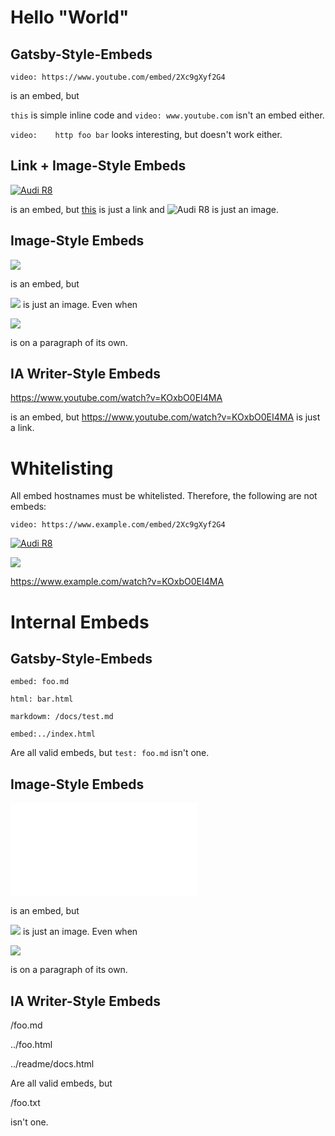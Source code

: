 # Hello "World"

## Gatsby-Style-Embeds

`video: https://www.youtube.com/embed/2Xc9gXyf2G4`

is an embed, but

`this` is simple inline code and `video: www.youtube.com` isn't an embed either.

`video:    http foo bar` looks interesting, but doesn't work either.

## Link + Image-Style Embeds

[![Audi R8](http://img.youtube.com/vi/KOxbO0EI4MA/0.jpg)](https://www.youtube.com/watch?v=KOxbO0EI4MA "Audi R8")

is an embed, but [this](https://www.youtube.com/watch?v=KOxbO0EI4MA "Audi R8") is just a link and ![Audi R8](http://img.youtube.com/vi/KOxbO0EI4MA/0.jpg) is just an image.

## Image-Style Embeds

![](https://www.youtube.com/watch?v=KOxbO0EI4MA)

is an embed, but 

![](https://www.gstatic.com/youtube/img/promos/growth/b74c9f83bf1704acff7677e46adde6cf59f23f4be85261468c1b1c7fa992ec18_120x120.jpeg) is just an image. Even when 

![](https://www.gstatic.com/youtube/img/promos/growth/b74c9f83bf1704acff7677e46adde6cf59f23f4be85261468c1b1c7fa992ec18_120x120.jpeg)

is on a paragraph of its own.

## IA Writer-Style Embeds

https://www.youtube.com/watch?v=KOxbO0EI4MA

is an embed, but https://www.youtube.com/watch?v=KOxbO0EI4MA is just a link.

# Whitelisting

All embed hostnames must be whitelisted. Therefore, the following are not embeds:

`video: https://www.example.com/embed/2Xc9gXyf2G4`

[![Audi R8](http://img.youtube.com/vi/KOxbO0EI4MA/0.jpg)](https://www.example.com/watch?v=KOxbO0EI4MA "Audi R8")

![](https://www.example.com/watch?v=KOxbO0EI4MA)

https://www.example.com/watch?v=KOxbO0EI4MA

# Internal Embeds

## Gatsby-Style-Embeds

`embed: foo.md`

`html: bar.html`

`markdowm: /docs/test.md`

`embed:../index.html`

Are all valid embeds, but `test: foo.md` isn't one.


## Image-Style Embeds

![](foo.md)

is an embed, but 

![](foo.png) is just an image. Even when 

![](foo.png)

is on a paragraph of its own.

## IA Writer-Style Embeds

/foo.md

../foo.html

../readme/docs.html

Are all valid embeds, but

/foo.txt

isn't one.